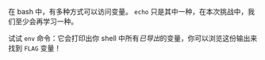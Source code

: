 在 bash 中，有多种方式可以访问变量。
`echo` 只是其中一种，在本次挑战中，我们至少会再学习一种。

试试 `env` 命令：它会打印出你 shell 中所有*已导出*的变量，你可以浏览这份输出来找到 `FLAG` 变量！
